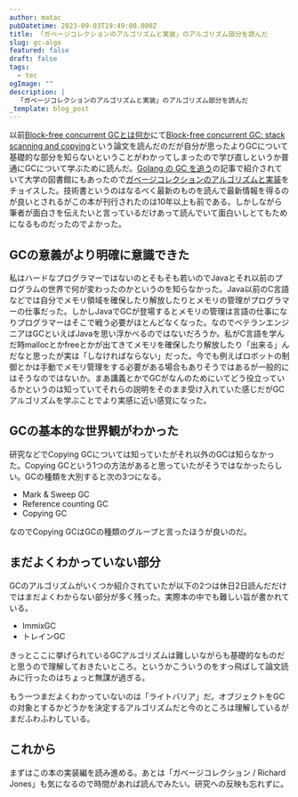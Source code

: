 ```yaml
---
author: matac
pubDatetime: 2023-09-03T19:49:00.000Z
title: 「ガベージコレクションのアルゴリズムと実装」のアルゴリズム部分を読んだ
slug: gc-algo
featured: false
draft: false
tags:
  - tec
ogImage: ""
description: |
  「ガベージコレクションのアルゴリズムと実装」のアルゴリズム部分を読んだ
_template: blog_post
---
```


以前[Block-free concurrent GCとは何か](/posts/block-free-cgc)にて[Block-free concurrent GC: stack scanning and copying](http://welf.se/files/OL16.pdf)という論文を読んだのだが自分が思ったよりGCについて基礎的な部分を知らないということがわかってしまったので学び直しというか普通にGCについて学ぶために読んだ。[Golang の GC を追う](https://deeeet.com/writing/2016/05/08/gogc-2016/)の記事で紹介されていて大学の図書館にもあったので[ガベージコレクションのアルゴリズムと実装](https://amzn.asia/d/afLwDMw)をチョイスした。技術書というのはなるべく最新のものを読んで最新情報を得るのが良いとされるがこの本が刊行されたのは10年以上も前である。しかしながら筆者が面白さを伝えたいと言っているだけあって読んでいて面白いしとてもためになるものだったのでよかった。

## GCの意義がより明確に意識できた

私はハードなプログラマーではないのとそもそも若いのでJavaとそれ以前のプログラムの世界で何が変わったのかというのを知らなかった。Java以前のC言語などでは自分でメモリ領域を確保したり解放したりとメモリの管理がプログラマーの仕事だった。しかしJavaでGCが登場するとメモリの管理は言語の仕事になりプログラマーはそこで戦う必要がほとんどなくなった。なのでベテランエンジニアはGCといえばJavaを思い浮かべるのではないだろうか。私がC言語を学んだ時mallocとかfreeとかが出てきてメモリを確保したり解放したり「出来る」んだなと思ったが実は「しなければならない」だった。今でも例えばロボットの制御とかは手動でメモリ管理をする必要がある場合もありそうではあるが一般的にはそうなのではないか。まあ講義とかでGCがなんのためにいてどう役立っているかというのは知っていてそれらの説明をそのまま受け入れていた感じだがGCアルゴリズムを学ぶことでより実感に近い感覚になった。

## GCの基本的な世界観がわかった

研究などでCopying GCについては知っていたがそれ以外のGCは知らなかった。Copying GCという1つの方法があると思っていたがそうではなかったらしい。GCの種類を大別すると次の3つになる。

- Mark & Sweep GC
- Reference counting GC
- Copying GC

なのでCopying GCはGCの種類のグループと言ったほうが良いのだ。

## まだよくわかっていない部分

GCのアルゴリズムがいくつか紹介されていたが以下の2つは休日2日読んだだけではまだよくわからない部分が多く残った。実際本の中でも難しい旨が書かれている。

- ImmixGC
- トレインGC

きっとここに挙げられているGCアルゴリズムは難しいながらも基礎的なものだと思うので理解しておきたいところ。というかこういうのをすっ飛ばして論文読みに行ったのはちょっと無謀が過ぎる。

もう一つまだよくわかっていないのは「ライトバリア」だ。オブジェクトをGCの対象とするかどうかを決定するアルゴリズムだと今のところは理解しているがまだふわふわしている。

## これから

まずはこの本の実装編を読み進める。あとは「ガベージコレクション / Richard Jones」も気になるので時間があれば読んでみたい。研究への反映も忘れずに。
